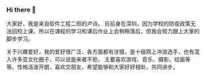 ### Hi there 👋

 大家好，我是来自软件工程二班的卢诗。
 目前身在深圳，因为学校的防疫政策无法回校上课，所以在课程的学习和课后作业上会稍稍落后，但我会努力跟上大家的脚步学习。

 关于兴趣爱好，我的爱好很广泛，各方面都有涉猎，是十级网上冲浪选手，也有混入许多亚文化圈子，可以说是来者不拒。
 主要喜欢游戏、音乐、摄影、绘画等等。性格活泼开朗，喜欢交朋友，希望能够和大家好好相处，共同进步。
